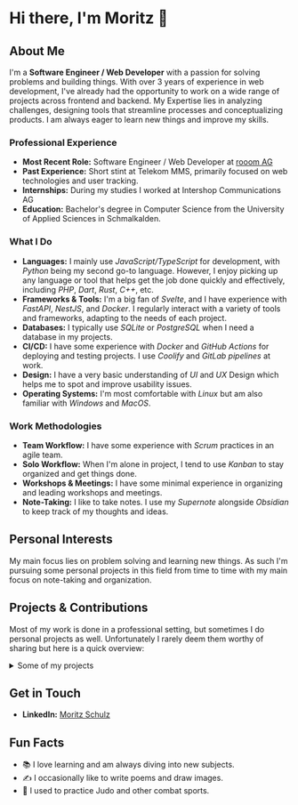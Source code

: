 # Hi there, I'm Moritz 👋

## About Me

I'm a **Software Engineer / Web Developer** with a passion for solving problems and building things.
With over 3 years of experience in web development, I've already had the opportunity to work on a wide range of projects across frontend and backend.
My Expertise lies in analyzing challenges, designing tools that streamline processes and conceptualizing products.
I am always eager to learn new things and improve my skills.

### Professional Experience

- **Most Recent Role:** Software Engineer / Web Developer at [rooom AG](https://www.rooom.com)
- **Past Experience:** Short stint at Telekom MMS, primarily focused on web technologies and user tracking.
- **Internships:** During my studies I worked at Intershop Communications AG
- **Education:** Bachelor's degree in Computer Science from the University of Applied Sciences in Schmalkalden.

### What I Do

- **Languages:** I mainly use _JavaScript/TypeScript_ for development, with _Python_ being my second go-to language.
  However, I enjoy picking up any language or tool that helps get the job done quickly and effectively, including _PHP_, _Dart_, _Rust_, _C++_, etc.
- **Frameworks & Tools:** I'm a big fan of _Svelte_, and I have experience with _FastAPI_, _NestJS_, and _Docker_.
  I regularly interact with a variety of tools and frameworks, adapting to the needs of each project.
- **Databases:** I typically use _SQLite_ or _PostgreSQL_ when I need a database in my projects.
- **CI/CD:** I have some experience with _Docker_ and _GitHub Actions_ for deploying and testing projects. I use _Coolify_ and _GitLab pipelines_ at work.
- **Design:** I have a very basic understanding of _UI_ and _UX_ Design which helps me to spot and improve usability issues.
- **Operating Systems:** I'm most comfortable with _Linux_ but am also familiar with _Windows_ and _MacOS_.

### Work Methodologies

- **Team Workflow:** I have some experience with _Scrum_ practices in an agile team.
- **Solo Workflow:** When I'm alone in project, I tend to use _Kanban_ to stay organized and get things done.
- **Workshops & Meetings:** I have some minimal experience in organizing and leading workshops and meetings.
- **Note-Taking:** I like to take notes. I use my _Supernote_ alongside _Obsidian_ to keep track of my thoughts and ideas.

## Personal Interests

My main focus lies on problem solving and learning new things.
As such I'm pursuing some personal projects in this field from time to time with my main focus on note-taking and organization.

## Projects & Contributions

Most of my work is done in a professional setting, but sometimes I do personal projects as well.
Unfortunately I rarely deem them worthy of sharing but here is a quick overview:

<details>
<summary>Some of my projects</summary>

- Typescript Framework (University, 2022)
- WiFi Metadata Analysis Tool (University, 2022)
- Tailwind Component Library (Work, 2022)
- Note-Taking App (Personal, 2023)
- 360° Video Player (Work, 2023)
- Festival App, iOS/Android (Work, 2023)
- Online Development Playground (Work, 2023)
- Image Scoring Tool (Work, 2023)
- 2D Browser Games (Work, 2023)
- Custom Scripting Language (Work, 2023)
- Live Syncing Service for 3D Spaces (Work, 2023)
- Local Club Website (Personal, 2023)
- Athlete Data Analysis (Personal, 2024)
- Gen-AI Based Exhibition Demos (Work, 2024)
- Test Automation for 3D Spaces (Work, 2024)
- Note Analysis Tool (Personal, 2024)
- Markdown Compiler Extensions (Personal, 2024)
- Remote Control for Telepresence Robot (Work, 2024)
- 3D Mesh Analysis Tool (Work, 2024)

</details>

## Get in Touch

- **LinkedIn:** [Moritz Schulz](https://www.linkedin.com/in/moritz-schulz/)

## Fun Facts

- 📚 I love learning and am always diving into new subjects.
- ✍️ I occasionally like to write poems and draw images.
- 🥋 I used to practice Judo and other combat sports.
